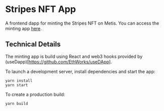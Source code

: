 # Stripes NFT App

A frontend dapp for minting the Stripes NFT on Metis. You can access the minting app [here](https://stripes.troyb.xyz/#/).

## Technical Details

The minting app is build using React and web3 hooks provided by (useDapp)[https://github.com/EthWorks/useDApp].

To launch a development server, install dependencies and start the app:
```
yarn install
yarn start
```

To create a production build:
```
yarn build
```